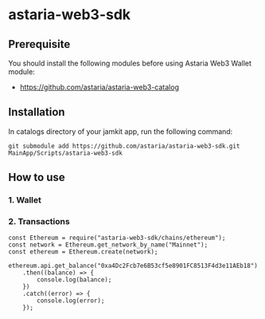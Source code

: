 # astaria-web3-sdk

## Prerequisite
You should install the following modules before using Astaria Web3 Wallet module:
* https://github.com/astaria/astaria-web3-catalog

## Installation
In catalogs directory of your jamkit app, run the following command:
```
git submodule add https://github.com/astaria/astaria-web3-sdk.git MainApp/Scripts/astaria-web3-sdk
```

## How to use

### 1. Wallet

### 2. Transactions

```
const Ethereum = require("astaria-web3-sdk/chains/ethereum");
const network = Ethereum.get_network_by_name("Mainnet");
const ethereum = Ethereum.create(network);

ethereum.api.get_balance("0xa4Dc2Fcb7e6B53cf5e8901FC8513F4d3e11AEb18")
    .then((balance) => {
        console.log(balance);
    })
    .catch((error) => {
        console.log(error);
    });
```
